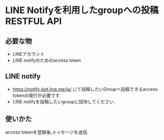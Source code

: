 # LINE Notifyを利用したgroupへの投稿RESTFUL API

## 必要な物
- LINEアカウント
- LINE notifyのためのaccess token

## LINE notify
- https://notify-bot.line.me/ja/ にて投稿したいGroupへ投稿できるaccess tokenの発行が必要です.
- LINE notifyを投稿したいgroupに招待してください.

## 使いかた
access tokenを登録後,メッセージを送信.
